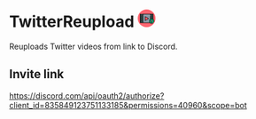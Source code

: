 # TwitterReupload <img src="icon.png" alt="Bot logo" width="32" style="border-radius: 50%;">

Reuploads Twitter videos from link to Discord.

## Invite link
https://discord.com/api/oauth2/authorize?client_id=835849123751133185&permissions=40960&scope=bot
